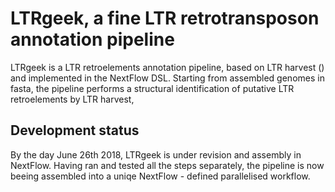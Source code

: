# LTRgeek, a fine LTR retrotransposon annotation pipeline

LTRgeek is a LTR retroelements annotation pipeline, based on LTR harvest () and implemented in the NextFlow DSL. Starting from assembled genomes in fasta, the pipeline performs a structural identification of putative LTR retroelements by LTR harvest, 

## Development status
By the day June 26th 2018, LTRgeek is under revision and assembly in NextFlow. Having ran and tested all the steps separately, the pipeline is now beeing assembled into a uniqe NextFlow - defined parallelised workflow.